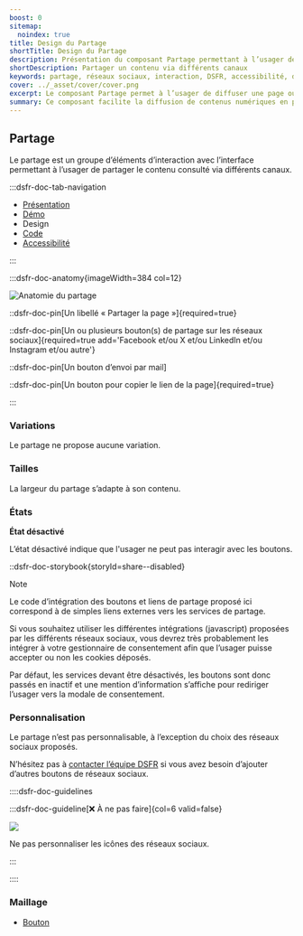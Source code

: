 ```yaml
---
boost: 0
sitemap:
  noindex: true
title: Design du Partage
shortTitle: Design du Partage
description: Présentation du composant Partage permettant à l’usager de diffuser un contenu via les réseaux sociaux, un email ou un lien direct.
shortDescription: Partager un contenu via différents canaux
keywords: partage, réseaux sociaux, interaction, DSFR, accessibilité, design système, bouton, lien
cover: ../_asset/cover/cover.png
excerpt: Le composant Partage permet à l’usager de diffuser une page ou un contenu en quelques clics à travers plusieurs canaux comme les réseaux sociaux, l’email ou un lien copié.
summary: Ce composant facilite la diffusion de contenus numériques en permettant aux usagers de partager une page via des boutons accessibles et adaptés à chaque canal. Il garantit une intégration cohérente avec les règles d’accessibilité, une présentation compacte et une compatibilité avec les outils de gestion du consentement pour les services tiers.
---
```



## Partage

Le partage est un groupe d’éléments d’interaction avec l’interface permettant à l’usager de partager le contenu consulté via différents canaux.

:::dsfr-doc-tab-navigation

- [Présentation](../index.md)
- [Démo](../demo/index.md)
- Design
- [Code](../code/index.md)
- [Accessibilité](../accessibility/index.md)

:::

:::dsfr-doc-anatomy{imageWidth=384 col=12}

![Anatomie du partage](../_asset/anatomy/anatomy-1.png)

::dsfr-doc-pin[Un libellé « Partager la page »]{required=true}

::dsfr-doc-pin[Un ou plusieurs bouton(s) de partage sur les réseaux sociaux]{required=true add='Facebook et/ou X et/ou LinkedIn et/ou Instagram et/ou autre'}

::dsfr-doc-pin[Un bouton d’envoi par mail]

::dsfr-doc-pin[Un bouton pour copier le lien de la page]{required=true}

:::

### Variations

Le partage ne propose aucune variation.

### Tailles

La largeur du partage s’adapte à son contenu.

### États

**État désactivé**

L’état désactivé indique que l'usager ne peut pas interagir avec les boutons.

::dsfr-doc-storybook{storyId=share--disabled}

> [!NOTE]
> Le code d’intégration des boutons et liens de partage proposé ici correspond à de simples liens externes vers les services de partage.
>
> Si vous souhaitez utiliser les différentes intégrations (javascript) proposées par les différents réseaux sociaux, vous devrez très probablement les intégrer à votre gestionnaire de consentement afin que l’usager puisse accepter ou non les cookies déposés.
>
> Par défaut, les services devant être désactivés, les boutons sont donc passés en inactif et une mention d’information s’affiche pour rediriger l’usager vers la modale de consentement.

### Personnalisation

Le partage n’est pas personnalisable, à l’exception du choix des réseaux sociaux proposés.

N’hésitez pas à [contacter l’équipe DSFR](path:/help) si vous avez besoin d’ajouter d’autres boutons de réseaux sociaux.

::::dsfr-doc-guidelines

:::dsfr-doc-guideline[❌ À ne pas faire]{col=6 valid=false}

![](../_asset/custom/dont-1.png)

Ne pas personnaliser les icônes des réseaux sociaux.

:::

::::

### Maillage

- [Bouton](../../../../button/_part/doc/index.md)


